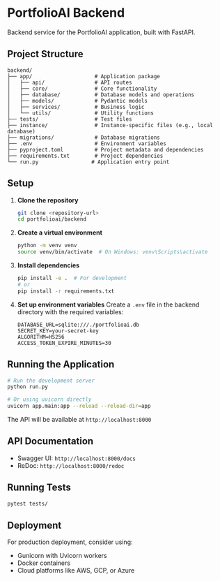 # PortfolioAI Backend

Backend service for the PortfolioAI application, built with FastAPI.

## Project Structure

```
backend/
├── app/                    # Application package
│   ├── api/                # API routes
│   ├── core/               # Core functionality
│   ├── database/           # Database models and operations
│   ├── models/             # Pydantic models
│   ├── services/           # Business logic
│   └── utils/              # Utility functions
├── tests/                  # Test files
├── instance/               # Instance-specific files (e.g., local database)
├── migrations/             # Database migrations
├── .env                    # Environment variables
├── pyproject.toml          # Project metadata and dependencies
├── requirements.txt        # Project dependencies
└── run.py                 # Application entry point
```

## Setup

1. **Clone the repository**
   ```bash
   git clone <repository-url>
   cd portfolioai/backend
   ```

2. **Create a virtual environment**
   ```bash
   python -m venv venv
   source venv/bin/activate  # On Windows: venv\Scripts\activate
   ```

3. **Install dependencies**
   ```bash
   pip install -e .  # For development
   # or
   pip install -r requirements.txt
   ```

4. **Set up environment variables**
   Create a `.env` file in the backend directory with the required variables:
   ```
   DATABASE_URL=sqlite:///./portfolioai.db
   SECRET_KEY=your-secret-key
   ALGORITHM=HS256
   ACCESS_TOKEN_EXPIRE_MINUTES=30
   ```

## Running the Application

```bash
# Run the development server
python run.py

# Or using uvicorn directly
uvicorn app.main:app --reload --reload-dir=app
```

The API will be available at `http://localhost:8000`

## API Documentation

- Swagger UI: `http://localhost:8000/docs`
- ReDoc: `http://localhost:8000/redoc`

## Running Tests

```bash
pytest tests/
```

## Deployment

For production deployment, consider using:
- Gunicorn with Uvicorn workers
- Docker containers
- Cloud platforms like AWS, GCP, or Azure
